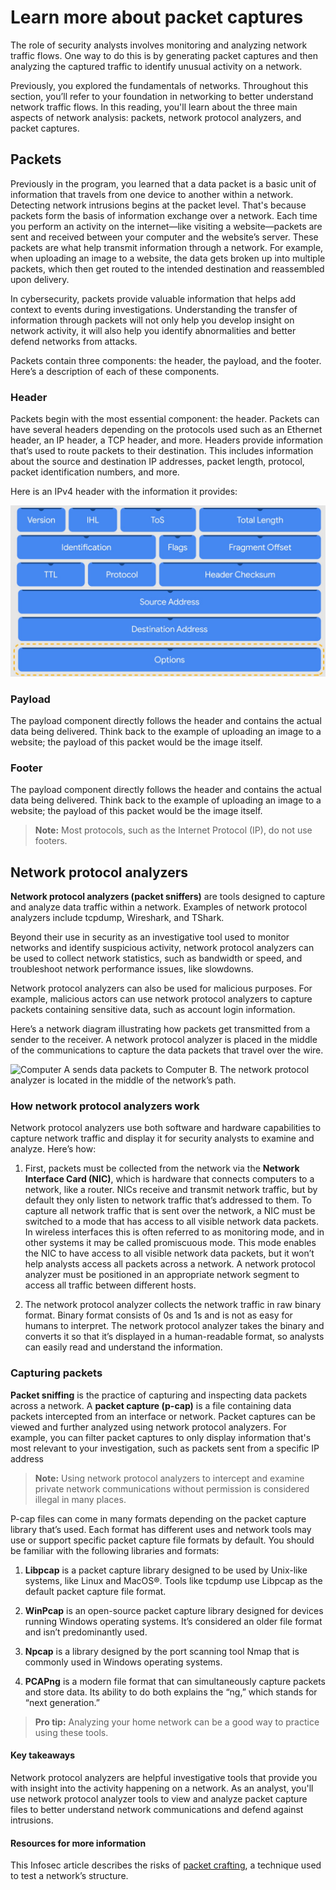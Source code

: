 # Learn more about packet captures
The role of security analysts involves monitoring and analyzing network traffic flows. One way to do this is by generating packet captures and then analyzing the captured traffic to identify unusual activity on a network.

Previously, you explored the fundamentals of networks. Throughout this section, you’ll refer to your foundation in networking to better understand network traffic flows. In this reading, you'll learn about the three main aspects of network analysis: packets, network protocol analyzers, and packet captures.

## Packets
Previously in the program, you learned that a data packet is a basic unit of information that travels from one device to another within a network. Detecting network intrusions begins at the packet level. That's because packets form the basis of information exchange over a network. Each time you perform an activity on the internet—like visiting a website—packets are sent and received between your computer and the website’s server. These packets are what help transmit information through a network. For example, when uploading an image to a website, the data gets broken up into multiple packets, which then get routed to the intended destination and reassembled upon delivery. 

In cybersecurity, packets provide valuable information that helps add context to events during investigations. Understanding the transfer of information through packets will not only help you develop insight on network activity, it will also help you identify abnormalities and better defend networks from attacks.

Packets contain three components: the header, the payload, and the footer. Here’s a description of each of these components.

### Header
Packets begin with the most essential component: the header. Packets can have several headers depending on the protocols used such as an Ethernet header, an IP header, a TCP header, and more. Headers provide information that’s used to route packets to their destination. This includes information about the source and destination IP addresses, packet length, protocol, packet identification numbers, and more. 

Here is an IPv4 header with the information it provides:

![An IPv4 header with its thirteen fields](/Detection%20and%20Response/img/an-i-pv4-header-with-its-thirteen-fields.jpg)

### Payload
The payload component directly follows the header and contains the actual data being delivered. Think back to the example of uploading an image to a website; the payload of this packet would be the image itself.

### Footer
The payload component directly follows the header and contains the actual data being delivered. Think back to the example of uploading an image to a website; the payload of this packet would be the image itself.

> **Note:** Most protocols, such as the Internet Protocol (IP), do not use footers. 

## Network protocol analyzers
**Network protocol analyzers (packet sniffers)** are tools designed to capture and analyze data traffic within a network. Examples of network protocol analyzers include tcpdump, Wireshark, and TShark. 

Beyond their use in security as an investigative tool used to monitor networks and identify suspicious activity, network protocol analyzers can be used to collect network statistics, such as bandwidth or speed, and troubleshoot network performance issues, like slowdowns. 

Network protocol analyzers can also be used for malicious purposes. For example, malicious actors can use network protocol analyzers to capture packets containing sensitive data, such as account login information.

Here’s a network diagram illustrating how packets get transmitted from a sender to the receiver. A network protocol analyzer is placed in the middle of the communications to capture the data packets that travel over the wire.

![Computer A sends data packets to Computer B. The network protocol analyzer is located in the middle of the network’s path.](/Detection%20and%20Response/img/computer-a-sends-data-packets-to-computer-b-the-network-protocol-analyzer-is-located-in-the-middle-of-the-network’s-path.jpg)

### How network protocol analyzers work
Network protocol analyzers use both software and hardware capabilities to capture network traffic and display it for security analysts to examine and analyze. Here’s how:

1. First, packets must be collected from the network via the **Network Interface Card (NIC)**, which is hardware that connects computers to a network, like a router. NICs receive and transmit network traffic, but by default they only listen to network traffic that’s addressed to them. To capture all network traffic that is sent over the network, a NIC must be switched to a mode that has access to all visible network data packets. In wireless interfaces this is often referred to as monitoring mode, and in other systems it may be called promiscuous mode. This mode enables the NIC to have access to all visible network data packets, but it won’t help analysts access all packets across a network. A network protocol analyzer must be positioned in an appropriate network segment to access all traffic between different hosts. 
   
2. The network protocol analyzer collects the network traffic in raw binary format. Binary format consists of 0s and 1s and is not as easy for humans to interpret. The network protocol analyzer takes the binary and converts it so that it’s displayed in a human-readable format, so analysts can easily read and understand the information.  

### Capturing packets
**Packet sniffing** is the practice of capturing and inspecting data packets across a network. A **packet capture (p-cap)** is a file containing data packets intercepted from an interface or network. Packet captures can be viewed and further analyzed using network protocol analyzers. For example, you can filter packet captures to only display information that's most relevant to your investigation, such as packets sent from a specific IP address

> **Note:** Using network protocol analyzers to intercept and examine private network communications without permission is considered illegal in many places.

P-cap files can come in many formats depending on the packet capture library that’s used. Each format has different uses and network tools may use or support specific packet capture file formats by default. You should be familiar with the following libraries and formats:

1. **Libpcap** is a packet capture library designed to be used by Unix-like systems, like Linux and MacOS®. Tools like tcpdump use Libpcap as the default packet capture file format. 
   
2. **WinPcap** is an open-source packet capture library designed for devices running Windows operating systems. It’s considered an older file format and isn’t predominantly used.
   
3. **Npcap** is a library designed by the port scanning tool Nmap that is commonly used in Windows operating systems.
   
4. **PCAPng** is a modern file format that can simultaneously capture packets and store data. Its ability to do both explains the “ng,” which stands for “next generation.”

> **Pro tip:** Analyzing your home network can be a good way to practice using these tools.

#### Key takeaways
Network protocol analyzers are helpful investigative tools that provide you with insight into the activity happening on a network. As an analyst, you'll use network protocol analyzer tools to view and analyze packet capture files to better understand network communications and defend against intrusions.

#### Resources for more information
This Infosec article describes the risks of [packet crafting](https://www.infosecinstitute.com/resources/hacking/packet-crafting-a-serious-crime/), a technique used to test a network’s structure.